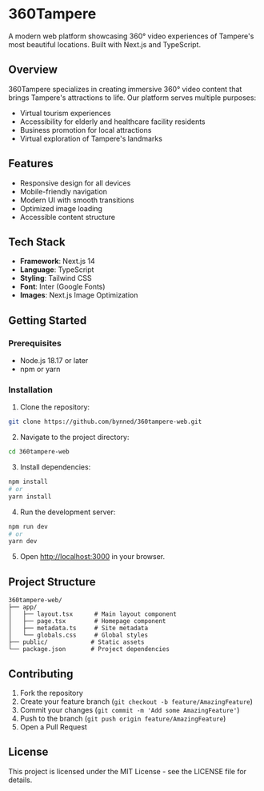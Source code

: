 # 360Tampere

A modern web platform showcasing 360° video experiences of Tampere's most beautiful locations. Built with Next.js and TypeScript.

## Overview

360Tampere specializes in creating immersive 360° video content that brings Tampere's attractions to life. Our platform serves multiple purposes:

- Virtual tourism experiences
- Accessibility for elderly and healthcare facility residents
- Business promotion for local attractions
- Virtual exploration of Tampere's landmarks

## Features

- Responsive design for all devices
- Mobile-friendly navigation
- Modern UI with smooth transitions
- Optimized image loading
- Accessible content structure

## Tech Stack

- **Framework**: Next.js 14
- **Language**: TypeScript
- **Styling**: Tailwind CSS
- **Font**: Inter (Google Fonts)
- **Images**: Next.js Image Optimization

## Getting Started

### Prerequisites

- Node.js 18.17 or later
- npm or yarn

### Installation

1. Clone the repository:
```bash
git clone https://github.com/bynned/360tampere-web.git
```

2. Navigate to the project directory:
```bash
cd 360tampere-web
```

3. Install dependencies:
```bash
npm install
# or
yarn install
```

4. Run the development server:
```bash
npm run dev
# or
yarn dev
```

5. Open [http://localhost:3000](http://localhost:3000) in your browser.

## Project Structure

```
360tampere-web/
├── app/
│   ├── layout.tsx      # Main layout component
│   ├── page.tsx        # Homepage component
│   ├── metadata.ts     # Site metadata
│   └── globals.css     # Global styles
├── public/            # Static assets
└── package.json       # Project dependencies
```

## Contributing

1. Fork the repository
2. Create your feature branch (`git checkout -b feature/AmazingFeature`)
3. Commit your changes (`git commit -m 'Add some AmazingFeature'`)
4. Push to the branch (`git push origin feature/AmazingFeature`)
5. Open a Pull Request

## License

This project is licensed under the MIT License - see the LICENSE file for details.

